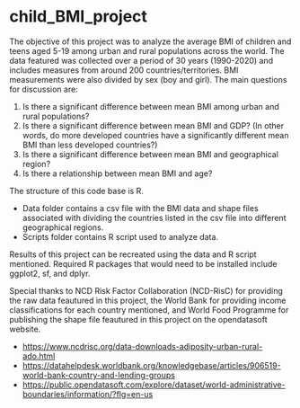 # child_BMI_project
The objective of this project was to analyze the average BMI of children and teens aged 5-19 among urban and rural populations across the world. The data featured was collected over a period of 30 years (1990-2020) and includes measures from around 200 countries/territories. BMI measurements were also divided by sex (boy and girl). The main questions for discussion are:

1.  Is there a significant difference between mean BMI among urban and rural populations?
2.  Is there a significant difference between mean BMI and GDP?  (In other words, do more developed countries have a significantly different mean BMI than less developed countries?)
3.   Is there a significant difference between mean BMI and geographical region?
4.    Is there a relationship between mean BMI and age?
     

The structure of this code base is R. 
-  Data folder contains a csv file with the BMI data and shape files associated with dividing the countries listed in the csv file into different geographical regions.
-  Scripts folder contains R script used to analyze data.

Results of this project can be recreated using the data and R script mentioned. Required R packages that would need to be installed include ggplot2, sf, and dplyr.

Special thanks to  NCD Risk Factor Collaboration (NCD-RisC) for providing the raw data feautured in this project, the World Bank for providing income classifications for each country mentioned, and World Food Programme for publishing the shape file feautured in this project on the opendatasoft website.

-  https://www.ncdrisc.org/data-downloads-adiposity-urban-rural-ado.html
-  https://datahelpdesk.worldbank.org/knowledgebase/articles/906519-world-bank-country-and-lending-groups
-  https://public.opendatasoft.com/explore/dataset/world-administrative-boundaries/information/?flg=en-us

  
